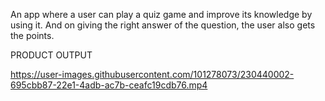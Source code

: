 An app where a user can play a quiz game and improve its knowledge by using it. And on giving the right answer of the question, the user also gets the points.

PRODUCT OUTPUT

https://user-images.githubusercontent.com/101278073/230440002-695cbb87-22e1-4adb-ac7b-ceafc19cdb76.mp4

